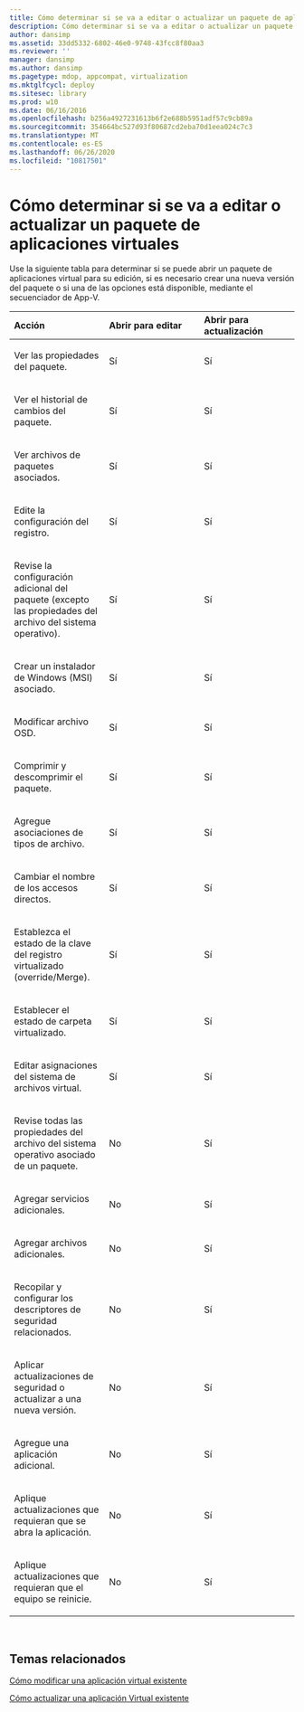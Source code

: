 ```yaml
---
title: Cómo determinar si se va a editar o actualizar un paquete de aplicaciones virtuales
description: Cómo determinar si se va a editar o actualizar un paquete de aplicaciones virtuales
author: dansimp
ms.assetid: 33dd5332-6802-46e0-9748-43fcc8f80aa3
ms.reviewer: ''
manager: dansimp
ms.author: dansimp
ms.pagetype: mdop, appcompat, virtualization
ms.mktglfcycl: deploy
ms.sitesec: library
ms.prod: w10
ms.date: 06/16/2016
ms.openlocfilehash: b256a4927231613b6f2e688b5951adf57c9cb89a
ms.sourcegitcommit: 354664bc527d93f80687cd2eba70d1eea024c7c3
ms.translationtype: MT
ms.contentlocale: es-ES
ms.lasthandoff: 06/26/2020
ms.locfileid: "10817501"
---
```

# Cómo determinar si se va a editar o actualizar un paquete de aplicaciones virtuales


Use la siguiente tabla para determinar si se puede abrir un paquete de aplicaciones virtual para su edición, si es necesario crear una nueva versión del paquete o si una de las opciones está disponible, mediante el secuenciador de App-V.

<table>
<colgroup>
<col width="33%" />
<col width="33%" />
<col width="33%" />
</colgroup>
<thead>
<tr class="header">
<th align="left">Acción</th>
<th align="left">Abrir para editar</th>
<th align="left">Abrir para actualización</th>
</tr>
</thead>
<tbody>
<tr class="odd">
<td align="left"><p>Ver las propiedades del paquete.</p></td>
<td align="left"><p>Sí</p></td>
<td align="left"><p>Sí</p></td>
</tr>
<tr class="even">
<td align="left"><p>Ver el historial de cambios del paquete.</p></td>
<td align="left"><p>Sí</p></td>
<td align="left"><p>Sí</p></td>
</tr>
<tr class="odd">
<td align="left"><p>Ver archivos de paquetes asociados.</p></td>
<td align="left"><p>Sí</p></td>
<td align="left"><p>Sí</p></td>
</tr>
<tr class="even">
<td align="left"><p>Edite la configuración del registro.</p></td>
<td align="left"><p>Sí</p></td>
<td align="left"><p>Sí</p></td>
</tr>
<tr class="odd">
<td align="left"><p>Revise la configuración adicional del paquete (excepto las propiedades del archivo del sistema operativo).</p></td>
<td align="left"><p>Sí</p></td>
<td align="left"><p>Sí</p></td>
</tr>
<tr class="even">
<td align="left"><p>Crear un instalador de Windows (MSI) asociado.</p></td>
<td align="left"><p>Sí</p></td>
<td align="left"><p>Sí</p></td>
</tr>
<tr class="odd">
<td align="left"><p>Modificar archivo OSD.</p></td>
<td align="left"><p>Sí</p></td>
<td align="left"><p>Sí</p></td>
</tr>
<tr class="even">
<td align="left"><p>Comprimir y descomprimir el paquete.</p></td>
<td align="left"><p>Sí</p></td>
<td align="left"><p>Sí</p></td>
</tr>
<tr class="odd">
<td align="left"><p>Agregue asociaciones de tipos de archivo.</p></td>
<td align="left"><p>Sí</p></td>
<td align="left"><p>Sí</p></td>
</tr>
<tr class="even">
<td align="left"><p>Cambiar el nombre de los accesos directos.</p></td>
<td align="left"><p>Sí</p></td>
<td align="left"><p>Sí</p></td>
</tr>
<tr class="odd">
<td align="left"><p>Establezca el estado de la clave del registro virtualizado (override/Merge).</p></td>
<td align="left"><p>Sí</p></td>
<td align="left"><p>Sí</p></td>
</tr>
<tr class="even">
<td align="left"><p>Establecer el estado de carpeta virtualizado.</p></td>
<td align="left"><p>Sí</p></td>
<td align="left"><p>Sí</p></td>
</tr>
<tr class="odd">
<td align="left"><p>Editar asignaciones del sistema de archivos virtual.</p></td>
<td align="left"><p>Sí</p></td>
<td align="left"><p>Sí</p></td>
</tr>
<tr class="even">
<td align="left"><p>Revise todas las propiedades del archivo del sistema operativo asociado de un paquete.</p></td>
<td align="left"><p>No</p></td>
<td align="left"><p>Sí</p></td>
</tr>
<tr class="odd">
<td align="left"><p>Agregar servicios adicionales.</p></td>
<td align="left"><p>No</p></td>
<td align="left"><p>Sí</p></td>
</tr>
<tr class="even">
<td align="left"><p>Agregar archivos adicionales.</p></td>
<td align="left"><p>No</p></td>
<td align="left"><p>Sí</p></td>
</tr>
<tr class="odd">
<td align="left"><p>Recopilar y configurar los descriptores de seguridad relacionados.</p></td>
<td align="left"><p>No</p></td>
<td align="left"><p>Sí</p></td>
</tr>
<tr class="even">
<td align="left"><p>Aplicar actualizaciones de seguridad o actualizar a una nueva versión.</p></td>
<td align="left"><p>No</p></td>
<td align="left"><p>Sí</p></td>
</tr>
<tr class="odd">
<td align="left"><p>Agregue una aplicación adicional.</p></td>
<td align="left"><p>No</p></td>
<td align="left"><p>Sí</p></td>
</tr>
<tr class="even">
<td align="left"><p>Aplique actualizaciones que requieran que se abra la aplicación.</p></td>
<td align="left"><p>No</p></td>
<td align="left"><p>Sí</p></td>
</tr>
<tr class="odd">
<td align="left"><p>Aplique actualizaciones que requieran que el equipo se reinicie.</p></td>
<td align="left"><p>No</p></td>
<td align="left"><p>Sí</p></td>
</tr>
</tbody>
</table>

 

## Temas relacionados


[Cómo modificar una aplicación virtual existente](how-to-edit-an-existing-virtual-application.md)

[Cómo actualizar una aplicación Virtual existente](how-to-upgrade-an-existing-virtual-application.md)

 

 





